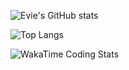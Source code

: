 ![Evie's GitHub stats](https://github-readme-stats.vercel.app/api?username=Sh4d0w-47&count_private=true&show_icons=true&theme=solarized-light)

![Top Langs](https://github-readme-stats.vercel.app/api/top-langs/?username=Sh4d0w-47&langs_count=8&layout=compact&theme=solarized-light)

![WakaTime Coding Stats](https://github-readme-stats.vercel.app/api/wakatime?username=Sh4d0w47&theme=solarized-light)
